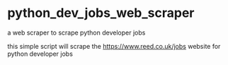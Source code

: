 # python_dev_jobs_web_scraper
a web scraper to scrape python developer jobs

this simple script will scrape the https://www.reed.co.uk/jobs  website for python developer jobs
